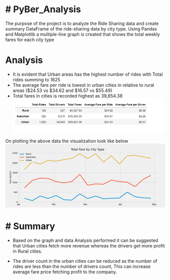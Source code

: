 # #  PyBer_Analysis

The purpose of the project is to analyze the Ride Sharing data and create summary DataFrame of the ride-sharing data by city type.
Using Pandas and Matplotlib a multiple-line graph is created that shows the total weekly fares for each city type

# Analysis

- It is evident that Urban areas has the highest number of rides with Total rides summing to 1625
- The average fare per ride is lowest in urban cities in relative to rural areas ($24.53 vs $34.62 and $16.57 vs $55.49)
- Total fares in cities is recorded highest as 39,854.38
![Ride_Sharing_Anlysis](Resources/Ride_Sharing_Anlysis.png)

On plotting the above data the visualization look like below
![PyBer_fare_summary](Analysis/PyBer_fare_summary.png)

# # Summary

- Based on the graph and data Analysis performed it can be suggested that Urban cities fetch more revenue whereas the drivers get more profit in Rural cities.

- The driver count in the urban cities can be reduced as the number of rides are less than the number of drivers count, This can increase average fare price fetching profit to the company.


